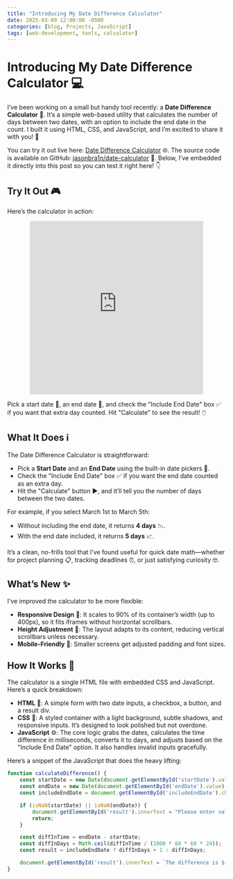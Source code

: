 ```yaml
---
title: "Introducing My Date Difference Calculator"
date: 2025-03-09 12:00:00 -0500
categories: [blog, Projects, JavaScript]
tags: [web-development, tools, calculator]
---
```


# Introducing My Date Difference Calculator 💻

I’ve been working on a small but handy tool recently: a **Date Difference Calculator** 📅. It’s a simple web-based utility that calculates the number of days between two dates, with an option to include the end date in the count. I built it using HTML, CSS, and JavaScript, and I’m excited to share it with you! 🚀

You can try it out live here: [Date Difference Calculator](https://jasonbra1n.github.io/date-calculator/) 🌐. The source code is available on GitHub: [jasonbra1n/date-calculator](https://github.com/jasonbra1n/date-calculator) 🐙. Below, I’ve embedded it directly into this post so you can test it right here! 👇

## Try It Out 🎮

Here’s the calculator in action:

<iframe src="https://jasonbra1n.github.io/date-calculator/" width="400" height="400" frameborder="0" style="display: block; margin: 0 auto;"></iframe>

Pick a start date 📆, an end date 📆, and check the "Include End Date" box ✅ if you want that extra day counted. Hit "Calculate" to see the result! 🖱️

## What It Does ℹ️

The Date Difference Calculator is straightforward:
- Pick a **Start Date** and an **End Date** using the built-in date pickers 📅.
- Check the "Include End Date" box ✅ if you want the end date counted as an extra day.
- Hit the "Calculate" button ▶️, and it’ll tell you the number of days between the two dates.

For example, if you select March 1st to March 5th:
- Without including the end date, it returns **4 days** 📉.
- With the end date included, it returns **5 days** 📈.

It’s a clean, no-frills tool that I’ve found useful for quick date math—whether for project planning 📋, tracking deadlines ⏰, or just satisfying curiosity 🤓.

## What’s New ✨

I’ve improved the calculator to be more flexible:
- **Responsive Design** 📱: It scales to 90% of its container’s width (up to 400px), so it fits iframes without horizontal scrollbars.
- **Height Adjustment** 📏: The layout adapts to its content, reducing vertical scrollbars unless necessary.
- **Mobile-Friendly** 📲: Smaller screens get adjusted padding and font sizes.

## How It Works 🔧

The calculator is a single HTML file with embedded CSS and JavaScript. Here’s a quick breakdown:

- **HTML** 📝: A simple form with two date inputs, a checkbox, a button, and a result div.
- **CSS** 🎨: A styled container with a light background, subtle shadows, and responsive inputs. It’s designed to look polished but not overdone.
- **JavaScript** ⚙️: The core logic grabs the dates, calculates the time difference in milliseconds, converts it to days, and adjusts based on the "Include End Date" option. It also handles invalid inputs gracefully.

Here’s a snippet of the JavaScript that does the heavy lifting:

```javascript
function calculateDifference() {
    const startDate = new Date(document.getElementById('startDate').value);
    const endDate = new Date(document.getElementById('endDate').value);
    const includeEndDate = document.getElementById('includeEndDate').checked;

    if (isNaN(startDate) || isNaN(endDate)) {
        document.getElementById('result').innerText = "Please enter valid dates.";
        return;
    }

    const diffInTime = endDate - startDate;
    const diffInDays = Math.ceil(diffInTime / (1000 * 60 * 60 * 24));
    const result = includeEndDate ? diffInDays + 1 : diffInDays;

    document.getElementById('result').innerText = `The difference is ${result} day(s).`;
}
